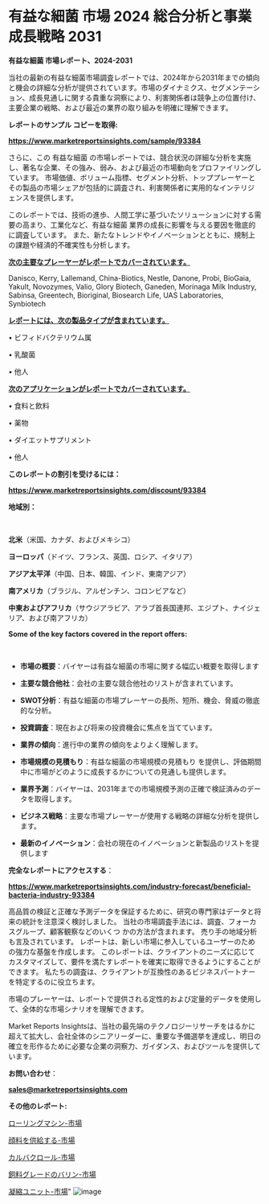 # 有益な細菌 市場 2024 総合分析と事業成長戦略 2031

<strong>有益な細菌 市場レポート、2024-2031</strong>

当社の最新の有益な細菌市場調査レポートでは、2024年から2031年までの傾向と機会の詳細な分析が提供されています。市場のダイナミクス、セグメンテーション、成長見通しに関する貴重な洞察により、利害関係者は競争上の位置付け、主要企業の戦略、および最近の業界の取り組みを明確に理解できます。



<strong>レポートのサンプル コピーを取得:</strong> <a href=https://www.marketreportsinsights.com/sample/93384>

<strong><u>https://www.marketreportsinsights.com/sample/93384</u></strong></a>

さらに、この 有益な細菌 の市場レポートでは、競合状況の詳細な分析を実施し、著名な企業、その強み、弱み、および最近の市場動向をプロファイリングしています。 市場価値、ボリューム指標、セグメント分析、トッププレーヤーとその製品の市場シェアが包括的に調査され、利害関係者に実用的なインテリジェンスを提供します。

このレポートでは、技術の進歩、人間工学に基づいたソリューションに対する需要の高まり、工業化など、有益な細菌 業界の成長に影響を与える要因を徹底的に調査しています。 また、新たなトレンドやイノベーションとともに、規制上の課題や経済的不確実性も分析します。



<strong><u>次の主要なプレーヤーがレポートでカバーされています。</u></strong>

Danisco, Kerry, Lallemand, China-Biotics, Nestle, Danone, Probi, BioGaia, Yakult, Novozymes, Valio, Glory Biotech, Ganeden, Morinaga Milk Industry, Sabinsa, Greentech, Bioriginal, Biosearch Life, UAS Laboratories, Synbiotech



<strong><u><b>レポートには、次の製品タイプが含まれています。</b></u></strong>

• ビフィドバクテリウム属

• 乳酸菌

• 他人



<strong><u><b>次のアプリケーションがレポートでカバーされています。</b></u></strong>

• 食料と飲料

• 薬物

• ダイエットサプリメント

• 他人



<strong><b>このレポートの割引を受けるには：</b></strong>

<a href=https://www.marketreportsinsights.com/discount/93384>

<strong><u>https://www.marketreportsinsights.com/discount/93384</u></strong></a>



<strong>地域別：</strong>

<strong> </strong>



<strong>北米</strong>（米国、カナダ、およびメキシコ）



<strong>ヨーロッパ</strong>（ドイツ、フランス、英国、ロシア、イタリア）



<strong>アジア太平洋</strong>（中国、日本、韓国、インド、東南アジア）



<strong>南アメリカ</strong>（ブラジル、アルゼンチン、コロンビアなど）



<strong>中東およびアフリカ</strong>（サウジアラビア、アラブ首長国連邦、エジプト、ナイジェリア、および南アフリカ）



<strong>Some of the key factors covered in the report offers:</strong>

<strong> </strong>
<ul>
  <li>

<strong>市場の概要</strong>：バイヤーは有益な細菌の市場に関する幅広い概要を取得します</li>
  <li>

<strong>主要な競合他社</strong>：会社の主要な競合他社のリストが含まれています。</li>
  <li>

<strong>SWOT分析</strong>：有益な細菌の市場プレーヤーの長所、短所、機会、脅威の徹底的な分析。</li>
  <li>

<strong>投資調査</strong>：現在および将来の投資機会に焦点を当てています。</li>
  <li>

<strong>業界の傾向</strong>：進行中の業界の傾向をよりよく理解します。</li>
  <li>

<strong>市場規模の見積もり</strong>：有益な細菌の市場規模の見積もり を提供し、評価期間中に市場がどのように成長するかについての見通しも提供します。</li>
  <li>

<strong>業界予測</strong>：バイヤーは、2031年までの市場規模予測の正確で検証済みのデータを取得します。</li>
  <li>

<strong>ビジネス戦略</strong>：主要な市場プレーヤーが使用する戦略の詳細な分析を提供します。</li>
  <li>

<strong>最新のイノベーション</strong>：会社の現在のイノベーションと新製品のリストを提供します</li>
</ul>


<strong>完全なレポートにアクセスする</strong>：

<a href=https://www.marketreportsinsights.com/industry-forecast/beneficial-bacteria-industry-93384>

<strong><u>https://www.marketreportsinsights.com/industry-forecast/beneficial-bacteria-industry-93384</u></strong></a>

高品質の検証と正確な予測データを保証するために、研究の専門家はデータと将来の統計を注意深く検討しました。 当社の市場調査手法には、調査、フォーカスグループ、顧客観察などのいくつ かの方法が含まれます。 売り手の地域分析も言及されています。 レポートは、新しい市場に参入しているユーザーのための強力な基盤を作成します。 このレポートは、クライアントのニーズに応じてカスタマイズして、要件を満たすレポートを確実に取得できるようにすることができます。 私たちの調査は、クライアントが互換性のあるビジネスパートナーを特定するのに役立ちます。

市場のプレーヤーは、レポートで提供される定性的および定量的データを使用して、全体的な市場シナリオを理解できます。

Market Reports Insightsは、当社の最先端のテクノロジーリサーチをはるかに超えて拡大し、会社全体のシニアリーダーに、重要な予備選挙を達成し、明日の確立を形作るために必要な企業の洞察力、ガイダンス、およびツールを提供しています。



<strong><b>お問い合わせ</b></strong>：

<a href=mailto:sales@marketreportsinsights.com>

<strong><u>sales@marketreportsinsights.com</u></strong></a>



<strong>その他のレポート:</strong>

<a href=https://www.linkedin.com/pulse/ローリングマシン-市場-2023-年のダイナミクスとビジネストレンド-2030-pr-news-hub-wq1kf/>ローリングマシン-市場</a>

<a href=https://www.linkedin.com/pulse/顔料を供給する-市場-2023-swot-分析と最新イノベーション-2030-aaeqf/>顔料を供給する-市場</a>

<a href=https://www.linkedin.com/pulse/カルバクロール-市場-2030-年までの需要に焦点を当てた-2023-年調査レポート-s5kxf/>カルバクロール-市場</a>

<a href=https://www.linkedin.com/pulse/飼料グレードのバリン-市場-2023-swot-分析と成長率-2030-pr-news-hub-wecqc/>飼料グレードのバリン-市場</a>

<a href=https://www.linkedin.com/pulse/凝縮ユニット-市場-2023-新興市場-将来の動向と市場需要-2030-analytics-achievers-24-analysis-zvpcf/>凝縮ユニット-市場</a>"
![image](https://github.com/gayatriri2/Market-Trends/assets/166717496/e2858245-a261-4b84-b805-b3dfef259eeb)
